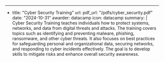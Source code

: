 ---

- title: "Cyber Security Training"
  url:
  pdf_url: "/pdfs/cyber_security.pdf"
  date: "2024-10-31"
  awarder: datacamp
  icon: datacamp
  summary: |
  Cyber Security Training teaches individuals how to protect systems, networks, and data from digital threats and attacks. The training covers topics such as identifying and preventing malware, phishing, ransomware, and other cyber threats. It also focuses on best practices for safeguarding personal and organizational data, securing networks, and responding to cyber incidents effectively. The goal is to develop skills to mitigate risks and enhance overall security awareness.
